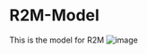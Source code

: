 # R2M-Model
This is the model for R2M
![image](https://user-images.githubusercontent.com/84010474/152428012-4dd4e0af-e44c-4bda-aba4-2987bb359e4d.png)
